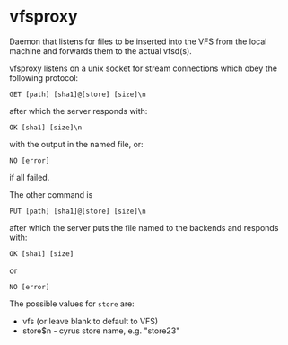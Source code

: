# vfsproxy

Daemon that listens for files to be inserted into the VFS from the
local machine and forwards them to the actual vfsd(s).

vfsproxy listens on a unix socket for stream connections which obey
the following protocol:

`GET [path] [sha1]@[store] [size]\n`

after which the server responds with:

`OK [sha1] [size]\n` 

with the output in the named file, or:

`NO [error]`

if all failed.

The other command is

`PUT [path] [sha1]@[store] [size]\n`

after which the server puts the file named to the backends and
responds with:

`OK [sha1] [size]`

or

`NO [error]`

The possible values for `store` are:

* vfs (or leave blank to default to VFS)
* store$n - cyrus store name, e.g. "store23"

